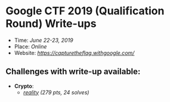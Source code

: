 # Google CTF 2019 (Qualification Round) Write-ups

- Time: _June 22-23, 2019_
- Place: _Online_
- Website: _https://capturetheflag.withgoogle.com/_

## Challenges with write-up available:

- **Crypto**:
  - _[reality](https://nbviewer.jupyter.org/github/nguyenduyhieukma/CTF-Writeups/blob/master/Google%20CTF%20Quals/2019/reality/reality-solution.ipynb) (279 pts, 24 solves)_
